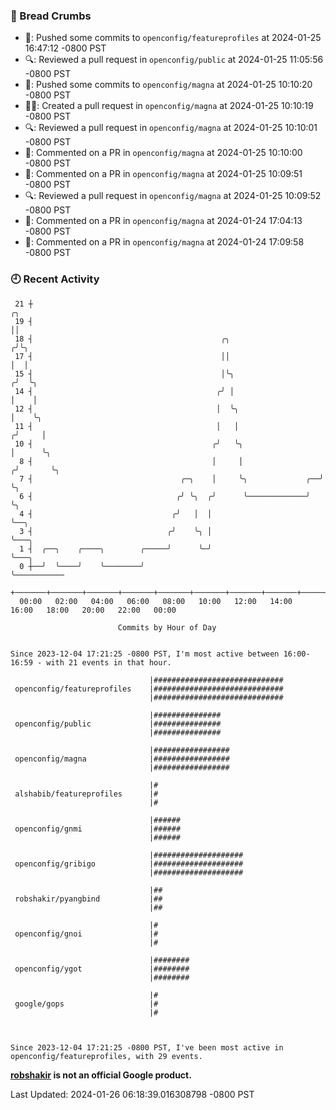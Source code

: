 ### 🍞 Bread Crumbs

 * 🚢: Pushed some commits to `openconfig/featureprofiles` at 2024-01-25 16:47:12 -0800 PST
 * 🔍: Reviewed a pull request in  `openconfig/public` at 2024-01-25 11:05:56 -0800 PST
 * 🚢: Pushed some commits to `openconfig/magna` at 2024-01-25 10:10:20 -0800 PST
 * ✍🏼: Created a pull request in `openconfig/magna` at 2024-01-25 10:10:19 -0800 PST
 * 🔍: Reviewed a pull request in  `openconfig/magna` at 2024-01-25 10:10:01 -0800 PST
 * 💬: Commented on a PR in  `openconfig/magna` at 2024-01-25 10:10:00 -0800 PST
 * 💬: Commented on a PR in  `openconfig/magna` at 2024-01-25 10:09:51 -0800 PST
 * 🔍: Reviewed a pull request in  `openconfig/magna` at 2024-01-25 10:09:52 -0800 PST
 * 💬: Commented on a PR in  `openconfig/magna` at 2024-01-24 17:04:13 -0800 PST
 * 💬: Commented on a PR in  `openconfig/magna` at 2024-01-24 17:09:58 -0800 PST

### 🕘 Recent Activity
```
 21 ┼                                                                    ╭╮
 19 ┤                                                                    ││
 18 ┤                                          ╭╮                       ╭╯╰╮
 17 ┤                                          ││                       │  │
 15 ┤                                          │╰╮                     ╭╯  ╰╮
 14 ┤                                         ╭╯ │                     │    │
 12 ┤                                         │  ╰╮                    │    ╰╮
 11 ┤                                         │   │                   ╭╯     │
 10 ┤                                        ╭╯   ╰╮                  │      ╰╮
  8 ┤                                        │     │                 ╭╯       ╰╮
  7 ┤                                 ╭─╮    │     ╰╮             ╭──╯         ╰╮
  6 ┤                                ╭╯ ╰╮  ╭╯      ╰─────────────╯             ╰╮
  4 ┤                               ╭╯   │  │                                    ╰──╮
  3 ┤                              ╭╯    ╰╮ │                                       ╰───╮
  1 ┤  ╭──╮    ╭────╮        ╭─────╯      ╰─╯                                           ╰───╮
  0 ┼──╯  ╰────╯    ╰────────╯                                                              ╰───────────
    +───────+───────+───────+───────+───────+───────+───────+───────+───────+───────+───────+───────+────
  00:00   02:00   04:00   06:00   08:00   10:00   12:00   14:00   16:00   18:00   20:00   22:00   00:00   

						Commits by Hour of Day


Since 2023-12-04 17:21:25 -0800 PST, I'm most active between 16:00-16:59 - with 21 events in that hour.

```



```
                               |#############################
 openconfig/featureprofiles    |#############################
                               |#############################

                               |###############
 openconfig/public             |###############
                               |###############

                               |#################
 openconfig/magna              |#################
                               |#################

                               |#
 alshabib/featureprofiles      |#
                               |#

                               |######
 openconfig/gnmi               |######
                               |######

                               |####################
 openconfig/gribigo            |####################
                               |####################

                               |##
 robshakir/pyangbind           |##
                               |##

                               |#
 openconfig/gnoi               |#
                               |#

                               |########
 openconfig/ygot               |########
                               |########

                               |#
 google/gops                   |#
                               |#



Since 2023-12-04 17:21:25 -0800 PST, I've been most active in openconfig/featureprofiles, with 29 events.

```
**[robshakir](mailto:robjs@google.com) is not an official Google product.**  


Last Updated: 2024-01-26 06:18:39.016308798 -0800 PST

